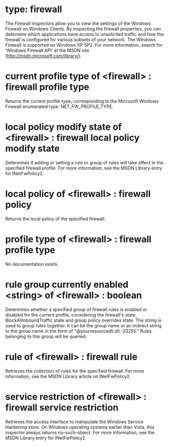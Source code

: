 # type: firewall

The Firewall inspectors allow you to view the settings of the Windows Firewall on Windows Clients. By inspecting the firewall properties, you can determine which applications have access to unsolicited traffic and how the firewall is configured for various subsets of your network. The Windows Firewall is supported on Windows XP SP2. For more information, search for &#39;Windows Firewall API&#39; at the MSDN site (http://msdn.microsoft.com/library/).

# current profile type of &lt;firewall&gt; : firewall profile type

Returns the current profile type, corresponding to the Microsoft Windows Firewall enumerated type: NET_FW_PROFILE_TYPE.

# local policy modify state of &lt;firewall&gt; : firewall local policy modify state

Determines if adding or setting a rule or group of rules will take effect in the specified firewall profile. For more information, see the MSDN Library entry for INetFwPolicy2.

# local policy of &lt;firewall&gt; : firewall policy

Returns the local policy of the specified firewall.

# profile type of &lt;firewall&gt; : firewall profile type

No documentation exists.

# rule group currently enabled &lt;string&gt; of &lt;firewall&gt; : boolean

Determines whether a specified group of firewall rules is enabled or disabled for the current profile, considering the firewall&#39;s state, BlockAllInboundTraffic state and group policy overrides state. The string is used to group rules together. It can be the group name or an indirect string to the group name in the form of "@yourresourcedll.dll,-23255." Rules belonging to this group will be queried.

# rule of &lt;firewall&gt; : firewall rule

Retrieves the collection of rules for the specified firewall. For more information, see the MSDN Library article on INetFwPolicy2.

# service restriction of &lt;firewall&gt; : firewall service restriction

Retrieves the access interface to manipulate the Windows Service Hardening store. On Windows operating systems earlier than Vista, this inspector always returns no-such-object. For more information, see the MSDN Library entry for INetFwPolicy2.

